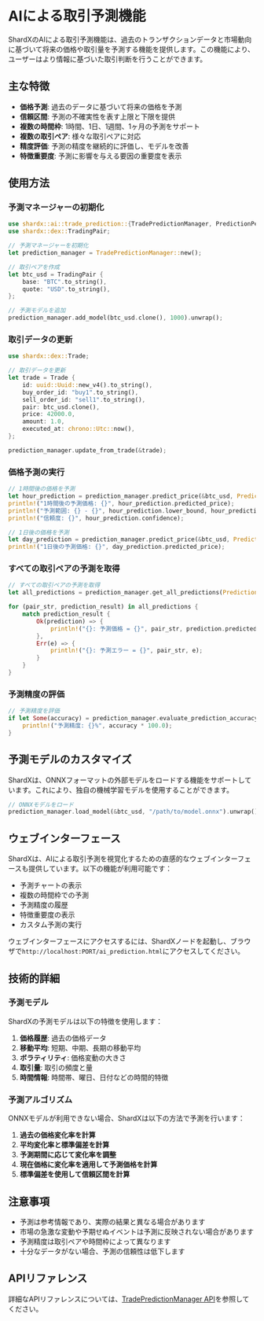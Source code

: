 # AIによる取引予測機能

ShardXのAIによる取引予測機能は、過去のトランザクションデータと市場動向に基づいて将来の価格や取引量を予測する機能を提供します。この機能により、ユーザーはより情報に基づいた取引判断を行うことができます。

## 主な特徴

- **価格予測**: 過去のデータに基づいて将来の価格を予測
- **信頼区間**: 予測の不確実性を表す上限と下限を提供
- **複数の時間枠**: 1時間、1日、1週間、1ヶ月の予測をサポート
- **複数の取引ペア**: 様々な取引ペアに対応
- **精度評価**: 予測の精度を継続的に評価し、モデルを改善
- **特徴重要度**: 予測に影響を与える要因の重要度を表示

## 使用方法

### 予測マネージャーの初期化

```rust
use shardx::ai::trade_prediction::{TradePredictionManager, PredictionPeriod};
use shardx::dex::TradingPair;

// 予測マネージャーを初期化
let prediction_manager = TradePredictionManager::new();

// 取引ペアを作成
let btc_usd = TradingPair {
    base: "BTC".to_string(),
    quote: "USD".to_string(),
};

// 予測モデルを追加
prediction_manager.add_model(btc_usd.clone(), 1000).unwrap();
```

### 取引データの更新

```rust
use shardx::dex::Trade;

// 取引データを更新
let trade = Trade {
    id: uuid::Uuid::new_v4().to_string(),
    buy_order_id: "buy1".to_string(),
    sell_order_id: "sell1".to_string(),
    pair: btc_usd.clone(),
    price: 42000.0,
    amount: 1.0,
    executed_at: chrono::Utc::now(),
};

prediction_manager.update_from_trade(&trade);
```

### 価格予測の実行

```rust
// 1時間後の価格を予測
let hour_prediction = prediction_manager.predict_price(&btc_usd, PredictionPeriod::Hour).unwrap();
println!("1時間後の予測価格: {}", hour_prediction.predicted_price);
println!("予測範囲: {} - {}", hour_prediction.lower_bound, hour_prediction.upper_bound);
println!("信頼度: {}", hour_prediction.confidence);

// 1日後の価格を予測
let day_prediction = prediction_manager.predict_price(&btc_usd, PredictionPeriod::Day).unwrap();
println!("1日後の予測価格: {}", day_prediction.predicted_price);
```

### すべての取引ペアの予測を取得

```rust
// すべての取引ペアの予測を取得
let all_predictions = prediction_manager.get_all_predictions(PredictionPeriod::Hour);

for (pair_str, prediction_result) in all_predictions {
    match prediction_result {
        Ok(prediction) => {
            println!("{}: 予測価格 = {}", pair_str, prediction.predicted_price);
        },
        Err(e) => {
            println!("{}: 予測エラー = {}", pair_str, e);
        }
    }
}
```

### 予測精度の評価

```rust
// 予測精度を評価
if let Some(accuracy) = prediction_manager.evaluate_prediction_accuracy(&btc_usd) {
    println!("予測精度: {}%", accuracy * 100.0);
}
```

## 予測モデルのカスタマイズ

ShardXは、ONNXフォーマットの外部モデルをロードする機能をサポートしています。これにより、独自の機械学習モデルを使用することができます。

```rust
// ONNXモデルをロード
prediction_manager.load_model(&btc_usd, "/path/to/model.onnx").unwrap();
```

## ウェブインターフェース

ShardXは、AIによる取引予測を視覚化するための直感的なウェブインターフェースも提供しています。以下の機能が利用可能です：

- 予測チャートの表示
- 複数の時間枠での予測
- 予測精度の履歴
- 特徴重要度の表示
- カスタム予測の実行

ウェブインターフェースにアクセスするには、ShardXノードを起動し、ブラウザで`http://localhost:PORT/ai_prediction.html`にアクセスしてください。

## 技術的詳細

### 予測モデル

ShardXの予測モデルは以下の特徴を使用します：

1. **価格履歴**: 過去の価格データ
2. **移動平均**: 短期、中期、長期の移動平均
3. **ボラティリティ**: 価格変動の大きさ
4. **取引量**: 取引の頻度と量
5. **時間情報**: 時間帯、曜日、日付などの時間的特徴

### 予測アルゴリズム

ONNXモデルが利用できない場合、ShardXは以下の方法で予測を行います：

1. **過去の価格変化率を計算**
2. **平均変化率と標準偏差を計算**
3. **予測期間に応じて変化率を調整**
4. **現在価格に変化率を適用して予測価格を計算**
5. **標準偏差を使用して信頼区間を計算**

## 注意事項

- 予測は参考情報であり、実際の結果と異なる場合があります
- 市場の急激な変動や予期せぬイベントは予測に反映されない場合があります
- 予測精度は取引ペアや時間枠によって異なります
- 十分なデータがない場合、予測の信頼性は低下します

## APIリファレンス

詳細なAPIリファレンスについては、[TradePredictionManager API](../api/ai_prediction.md)を参照してください。